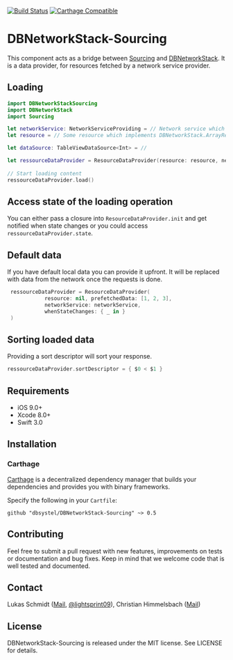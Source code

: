 [![Build Status](https://travis-ci.org/dbsystel/DBNetworkStack-Sourcing.svg?branch=develop)](https://travis-ci.org/dbsystel/DBNetworkStack-Sourcing)
[![Carthage Compatible](https://img.shields.io/badge/Carthage-compatible-4BC51D.svg?style=flat)](https://github.com/Carthage/Carthage)

# DBNetworkStack-Sourcing

This component acts as a bridge between [Sourcing](https://github.com/lightsprint09/Sourcing) and [DBNetworkStack](https://github.com/dbsystel/DBNetworkStack). It is a data provider, for resources fetched by a network service provider. 

## Loading
```swift
import DBNetworkStackSourcing
import DBNetworkStack
import Sourcing

let networkService: NetworkServiceProviding = // Network service which implements DBNetworkStack.NetworkServiceProviding
let resource = // Some resource which implements DBNetworkStack.ArrayResourceProviding

let dataSource: TableViewDataSource<Int> = //

let ressourceDataProvider = ResourceDataProvider(resource: resource, networkService: networkService, whenStateChanges: { _ in })
        
// Start loading content
ressourceDataProvider.load()
```

## Access state of the loading operation
You can either pass a closure into `ResourceDataProvider.init` and get notified when state changes or you could access `ressourceDataProvider.state`.

## Default data
If you have default local data you can provide it upfront. It will be replaced with data from the network once the requests is done.
```swift
 ressourceDataProvider = ResourceDataProvider(
            resource: nil, prefetchedData: [1, 2, 3],
            networkService: networkService,
            whenStateChanges: { _ in }
 )
```

## Sorting loaded data
Providing a sort descriptor will sort your response.
```swift
ressourceDataProvider.sortDescriptor = { $0 < $1 }
```
## Requirements
- iOS 9.0+
- Xcode 8.0+
- Swift 3.0

## Installation

### Carthage

[Carthage](https://github.com/Carthage/Carthage) is a decentralized dependency manager that builds your dependencies and provides you with binary frameworks.

Specify the following in your `Cartfile`:

```ogdl
github "dbsystel/DBNetworkStack-Sourcing" ~> 0.5
```
## Contributing
Feel free to submit a pull request with new features, improvements on tests or documentation and bug fixes. Keep in mind that we welcome code that is well tested and documented.

## Contact
Lukas Schmidt ([Mail](mailto:lukas.la.schmidt@deutschebahn.com), [@lightsprint09](https://twitter.com/lightsprint09)), 
Christian Himmelsbach ([Mail](mailto:christian.himmelsbach@deutschebahn.com))

## License
DBNetworkStack-Sourcing is released under the MIT license. See LICENSE for details.

